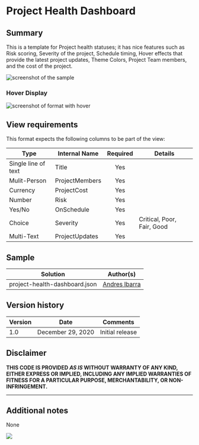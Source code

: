 # Project Health Dashboard

## Summary
This is a template for Project health statuses; it has nice features such as Risk scoring, Severity of the project, Schedule timing, Hover effects that provide the latest project updates, Theme Colors, Project Team members, and the cost of the project.

![screenshot of the sample](./assets/screenshot.png)

### Hover Display

![screenshot of format with hover](./assets/screenshot-hover.png)

## View requirements
This format expects the following columns to be part of the view:

|Type|Internal Name|Required|Details|
|---|---|:---:|---|
|Single line of text|Title|Yes|
|Mulit-Person|ProjectMembers|Yes|
|Currency|ProjectCost|Yes|
|Number|Risk|Yes|
|Yes/No|OnSchedule|Yes|
|Choice|Severity|Yes|Critical, Poor, Fair, Good|
|Multi-Text|ProjectUpdates|Yes|

## Sample

Solution|Author(s)
--------|---------
project-health-dashboard.json | [Andres Ibarra](https://github.com/Riftsan)

## Version history

Version|Date|Comments
-------|----|--------
1.0|December 29, 2020|Initial release

## Disclaimer
**THIS CODE IS PROVIDED *AS IS* WITHOUT WARRANTY OF ANY KIND, EITHER EXPRESS OR IMPLIED, INCLUDING ANY IMPLIED WARRANTIES OF FITNESS FOR A PARTICULAR PURPOSE, MERCHANTABILITY, OR NON-INFRINGEMENT.**

---

## Additional notes

None

<img src="https://pnptelemetry.azurewebsites.net/list-formatting/view-samples/project-health-dashboard" />
